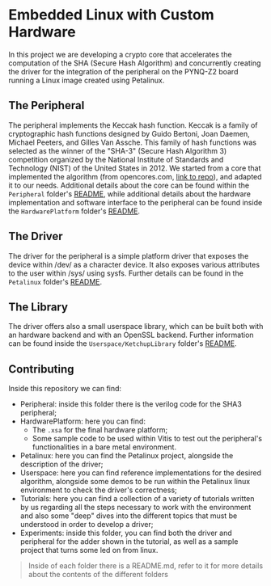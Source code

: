# Embedded Linux with Custom Hardware

In this project we are developing a crypto core that accelerates the computation of the SHA (Secure Hash Algorithm) and concurrently creating the driver for the integration of the peripheral on the PYNQ-Z2 board running a Linux image created using Petalinux.

## The Peripheral

The peripheral implements the Keccak hash function.
Keccak is a family of cryptographic hash functions designed by Guido Bertoni, Joan Daemen, Michael Peeters, and Gilles Van Assche. This family of hash functions was selected as the winner of the "SHA-3" (Secure Hash Algorithm 3) competition organized by the National Institute of Standards and Technology (NIST) of the United States in 2012.
We started from a core that implemented the algorithm (from opencores.com, [link to repo](https://github.com/freecores/sha3)), and adapted it to our needs.
Additional details about the core can be found within the `Peripheral` folder's [README](./Peripheral/README.md), while additional details about the hardware implementation and software interface to the peripheral can be found inside the `HardwarePlatform` folder's [README](./HardwarePlatform/README.md).

## The Driver

The driver for the peripheral is a simple platform driver that exposes the device within /dev/ as a character device. It also exposes various attributes to the user within /sys/ using sysfs. Further details can be found in the `Petalinux` folder's [README](./Petalinux/README.md).

## The Library

The driver offers also a small userspace library, which can be built both with an hardware backend and with an OpenSSL backend. Further information can be found inside the `Userspace/KetchupLibrary` folder's [README](./Userspace/KetchupLibrary/README.md).

## Contributing

Inside this repository we can find:

- Peripheral: inside this folder there is the verilog code for the SHA3 peripheral;
- HardwarePlatform: here you can find:
  - The `.xsa` for the final hardware platform;
  - Some sample code to be used within Vitis to test out the peripheral's functionalities in a bare metal environment.
- Petalinux: here you can find the Petalinux project, alongside the description of the driver;
- Userspace: here you can find reference implementations for the desired algorithm, alongside some demos to be run within the Petalinux linux environment to check the driver's correctness;
- Tutorials: here you can find a collection of a variety of tutorials written by us regarding all the steps necessary to work with the environment and also some "deep" dives into the different topics that must be understood in order to develop a driver;
- Experiments: inside this folder, you can find both the driver and peripheral for the adder shown in the tutorial, as well as a sample project that turns some led on from linux.

> Inside of each folder there is a README.md, refer to it for more details about the contents of the different folders
